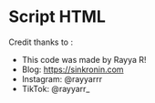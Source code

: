 # Script HTML
Credit thanks to :
- This code was made by Rayya R!
- Blog: https://sinkronin.com
- Instagram: @rayyarrr
- TikTok: @rayyarr_
